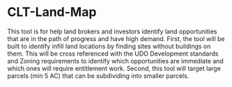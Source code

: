 # CLT-Land-Map
This tool is for help land brokers and investors identify land opportunities that are in the path of progress and have high demand. First, the tool will be built to identify infill land locations by finding sites without buildings on them. This will be cross referenced with the UDO Development standards and Zoning requirements to identify which opportunities are immediate and which ones will require entitlement work.
Second, this tool will target large parcels (min 5 AC) that can be subdividing into smaller parcels.
